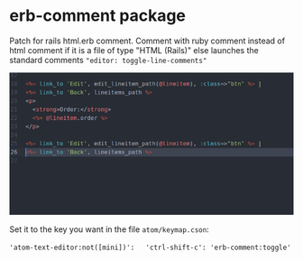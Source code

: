 # erb-comment package

Patch for rails html.erb comment.
Comment with ruby ​​comment instead of html comment if it is a file of type "HTML (Rails)" else launches the standard comments `"editor: toggle-line-comments"`

![erb comment example](https://github.com/xurdedix/atom-erb-comment/blob/master/resources/atom-erb-comment.png?raw=true)

Set it to the key you want in the file `atom/keymap.cson`:

`'atom-text-editor:not([mini])':`
<space>&nbsp;&nbsp;&nbsp;&nbsp;`'ctrl-shift-c': 'erb-comment:toggle'`
